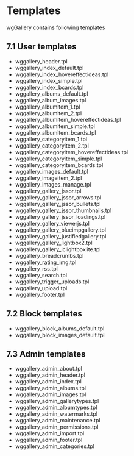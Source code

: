 # Templates

wgGallery contains following templates

## 7.1 User templates

* wggallery\_header.tpl
* wggallery\_index\_default.tpl
* wggallery\_index\_hovereffectideas.tpl
* wggallery\_index\_simple.tpl
* wggallery\_index\_bcards.tpl
* wggallery\_albums\_default.tpl
* wggallery\_album\_images.tpl
* wggallery\_albumitem\_1.tpl
* wggallery\_albumitem\_2.tpl
* wggallery\_albumitem\_hovereffectideas.tpl
* wggallery\_albumitem\_simple.tpl
* wggallery\_albumitem\_bcards.tpl
* wggallery\_categoryitem\_1.tpl
* wggallery\_categoryitem\_2.tpl
* wggallery\_categoryitem\_hovereffectideas.tpl
* wggallery\_categoryitem\_simple.tpl
* wggallery\_categoryitem\_bcards.tpl
* wggallery\_images\_default.tpl
* wggallery\_imageitem\_2.tpl
* wggallery\_images\_manage.tpl
* wggallery\_gallery\_jssor.tpl
* wggallery\_gallery\_jssor\_arrows.tpl
* wggallery\_gallery\_jssor\_bullets.tpl
* wggallery\_gallery\_jssor\_thumbnails.tpl
* wggallery\_gallery\_jssor\_loadings.tpl
* wggallery\_gallery\_viewerjs.tpl
* wggallery\_gallery\_blueimpgallery.tpl
* wggallery\_gallery\_justifiedgallery.tpl
* wggallery\_gallery\_lightbox2.tpl
* wggallery\_gallery\_lclightboxlite.tpl
* wggallery\_breadcrumbs.tpl
* wggallery\_rating\_img.tpl
* wggallery\_rss.tpl
* wggallery\_search.tpl
* wggallery\_trigger\_uploads.tpl
* wggallery\_upload.tpl
* wggallery\_footer.tpl

## 7.2 Block templates

* wggallery\_block\_albums\_default.tpl
* wggallery\_block\_images\_default.tpl

## 7.3 Admin templates

* wggallery\_admin\_about.tpl
* wggallery\_admin\_header.tpl
* wggallery\_admin\_index.tpl
* wggallery\_admin\_albums.tpl
* wggallery\_admin\_images.tpl
* wggallery\_admin\_gallerytypes.tpl
* wggallery\_admin\_albumtypes.tpl
* wggallery\_admin\_watermarks.tpl
* wggallery\_admin\_maintenance.tpl
* wggallery\_admin\_permissions.tpl
* wggallery\_admin\_import.tpl
* wggallery\_admin\_footer.tpl
* wggallery\_admin\_categories.tpl

